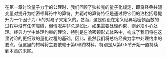 
在第一章讨论量子力学的公理时，我们回顾了狄拉克的量子化规定，即将经典共轭变量对提升为哈密顿算符中的算符。共轭对的算符特征是通过将它们的泊松括号提升为一个因子为i¯h的对易子来定义的。然而，这是假设在定义经典哈密顿函数的过程中没有任何障碍，但情况并非总是如此。如果需要处理约束，则必须小心处理。经典力学中处理约束的理论，特别是在哈密顿形式体系中，构成了我们将在这里讨论的更细致的量化过程的基础。因此，虽然我们将总结经典力学中处理约束的要点，但这里的材料将主要依赖于第0章的材料，特别是从第0.5节开始一直持续到本章的末尾。